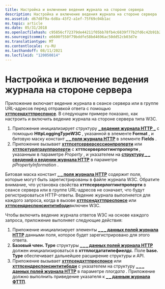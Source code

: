 ```yaml
---
title: Настройка и включение ведения журнала на стороне сервера
description: Настройка и включение ведения журнала на стороне сервера
ms.assetid: d67d8f9a-6d8a-43f2-a1ef-75f69c04b1ac
ms.topic: article
ms.date: 05/31/2018
ms.openlocfilehash: c95856cf72379de44211f05bb78fb4c6839f77b2fd6c42b91b26068bc9c5d0d7
ms.sourcegitcommit: e6600f550f79bddfe58bd4696ac50dd52cb03d7e
ms.translationtype: MT
ms.contentlocale: ru-RU
ms.lasthandoff: 08/11/2021
ms.locfileid: "120050814"
---
```

# <a name="configuring-and-enabling-server-side-logging"></a>Настройка и включение ведения журнала на стороне сервера

Приложение включает ведение журнала в сеансе сервера или в группе URL-адресов перед отправкой ответа с помощью [**хттпсендхттпреспонсе**](/windows/desktop/api/Http/nf-http-httpsendhttpresponse). В следующем примере показано, как настроить и включить ведение журнала на стороне сервера типа W3C.

1.  Приложение инициализирует структуру [**\_ ведения журнала HTTP \_**](/windows/desktop/api/Http/ns-http-http_logging_info) с помощью **HttpLoggingTypeW3C** , указанной в элементе **Format** , и битовую маску констант [**\_ \_ поля журнала HTTP**](http-log-field--constants.md) в элементе **Fields** .
2.  Приложение вызывает [**хттпсетсерверсессионпроперти**](/windows/desktop/api/Http/nf-http-httpsetserversessionproperty) или [**хттпсетурлграуппроперти**](/windows/desktop/api/Http/nf-http-httpseturlgroupproperty) с **хттпсерверлоггингпроперти** , указанным в параметре *Property* , и указателем на [**структуру \_ \_ сведений о ведении журнала HTTP**](/windows/desktop/api/Http/ns-http-http_logging_info) в параметре *pPropertyInformation* .

Битовая маска констант [**\_ \_ поля журнала HTTP**](http-log-field--constants.md) содержит поля, которые могут быть зарегистрированы в файле журнала W3C. Обратите внимание, что установка свойства **хттпсерверлоггингпроперти** в сеансе сервера или в группе URL-адресов не означает, что будут регистрироваться HTTP-ответы. Ведение журнала выполняется для каждого запроса, когда в вызове [**хттпсендхттпреспонсе**](/windows/desktop/api/Http/nf-http-httpsendhttpresponse) или [**хттпсендреспонсинтитибоди**](/windows/desktop/api/Http/nf-http-httpsendresponseentitybody)включен W3C.

Чтобы включить ведение журнала ответов W3C на основе каждого запроса, приложение выполняет следующие действия:

1.  Приложение инициализирует элементы [**\_ \_ \_ данных полей журнала HTTP**](/windows/desktop/api/Http/ns-http-http_log_fields_data) данными поля, которое будет зарегистрировано для этого ответа.
2.  **Базовый член. Type** структуры [**\_ \_ \_ данных полей журнала HTTP**](/windows/desktop/api/Http/ns-http-http_log_fields_data) должен инициализироваться в **хттплогдататипефиелдс**. Поле **base. Type** обеспечивает дальнейшее расширение структуры и API.
3.  Приложение вызывает [**хттпсендхттпреспонсе**](/windows/desktop/api/Http/nf-http-httpsendhttpresponse) или [**хттпсендреспонсинтитибоди**](/windows/desktop/api/Http/nf-http-httpsendresponseentitybody) с указателем на структуру [**\_ \_ \_ данных полей журнала HTTP**](/windows/desktop/api/Http/ns-http-http_log_fields_data) в параметре *плогдата* . Приложение должно выполнить приведение указателя к [**\_ \_ данным журнала ФТТП**](/windows/desktop/api/Http/ns-http-http_log_data).

 

 




